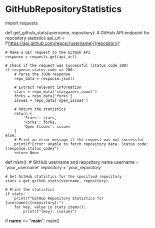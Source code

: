 # GitHubRepositoryStatistics

import requests

def get_github_stats(username, repository):
    # GitHub API endpoint for repository statistics
    api_url = f'https://api.github.com/repos/{username}/{repository}'

    # Make a GET request to the GitHub API
    response = requests.get(api_url)

    # Check if the request was successful (status code 200)
    if response.status_code == 200:
        # Parse the JSON response
        repo_data = response.json()

        # Extract relevant information
        stars = repo_data['stargazers_count']
        forks = repo_data['forks']
        issues = repo_data['open_issues']

        # Return the statistics
        return {
            'Stars': stars,
            'Forks': forks,
            'Open Issues': issues
        }
    else:
        # Print an error message if the request was not successful
        print(f"Error: Unable to fetch repository data. Status code: {response.status_code}")
        return None

def main():
    # GitHub username and repository name
    username = 'your_username'
    repository = 'your_repository'

    # Get GitHub statistics for the specified repository
    stats = get_github_stats(username, repository)

    # Print the statistics
    if stats:
        print(f"GitHub Repository Statistics for {username}/{repository}:")
        for key, value in stats.items():
            print(f"{key}: {value}")

if __name__ == "__main__":
    main()
